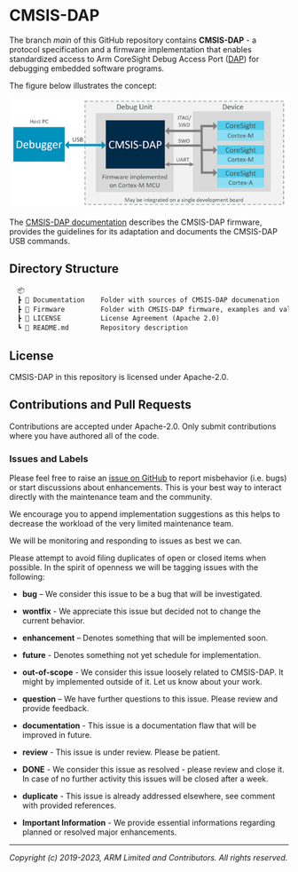 # CMSIS-DAP

The branch *main* of this GitHub repository contains  **CMSIS-DAP** - a protocol specification and a firmware implementation that enables standardized access to Arm CoreSight Debug Access Port ([DAP](https://developer.arm.com/documentation/102585/0000/what-is-a-debug-access-port)) for debugging embedded software programs.

The figure below illustrates the concept:

![CMSIS-DAP Interface](./Documentation/Doxygen/src/images/CMSIS_DAP_INTERFACE.png)

The [CMSIS-DAP documentation](https://arm-software.github.io/CMSIS-DAP) describes the CMSIS-DAP firmware, provides the guidelines for its adaptation and documents the CMSIS-DAP USB commands.

## Directory Structure

```txt
  📦
  ┣ 📂 Documentation    Folder with sources of CMSIS-DAP documenation
  ┣ 📂 Firmware         Folder with CMSIS-DAP firmware, examples and validation projects
  ┣ 📄 LICENSE          License Agreement (Apache 2.0)
  ┗ 📄 README.md        Repository description
```

## License

CMSIS-DAP in this repository is licensed under Apache-2.0.

## Contributions and Pull Requests

Contributions are accepted under Apache-2.0. Only submit contributions where you have authored all of the code.

### Issues and Labels

Please feel free to raise an [issue on GitHub](https://github.com/ARM-software/CMSIS-DAP/issues)
to report misbehavior (i.e. bugs) or start discussions about enhancements. This is your best way to interact directly with the maintenance team and the community.

We encourage you to append implementation suggestions as this helps to decrease the workload of the very limited maintenance team.

We will be monitoring and responding to issues as best we can.

Please attempt to avoid filing duplicates of open or closed items when possible.
In the spirit of openness we will be tagging issues with the following:

 - **bug** – We consider this issue to be a bug that will be investigated.

 - **wontfix** - We appreciate this issue but decided not to change the current behavior.

 - **enhancement** – Denotes something that will be implemented soon.

 - **future** - Denotes something not yet schedule for implementation.

 - **out-of-scope** - We consider this issue loosely related to CMSIS-DAP. It might by implemented outside of it. Let us know about your work.

 - **question** – We have further questions to this issue. Please review and provide feedback.

 - **documentation** - This issue is a documentation flaw that will be improved in future.

 - **review** - This issue is under review. Please be patient.

 - **DONE** - We consider this issue as resolved - please review and close it. In case of no further activity this issues will be closed after a week.

 - **duplicate** - This issue is already addressed elsewhere, see comment with provided references.

 - **Important Information** - We provide essential informations regarding planned or resolved major enhancements.

---

_Copyright (c) 2019-2023, ARM Limited and Contributors. All rights reserved._
